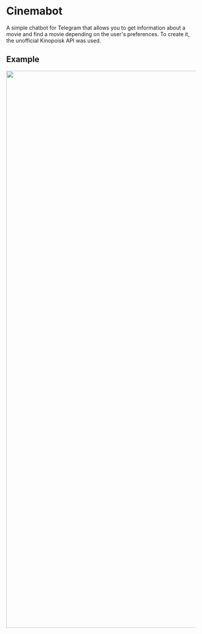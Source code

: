# Cinemabot
A simple chatbot for Telegram that allows you to get information about a movie and find a movie depending on the user's preferences. To create it, the unofficial Kinopoisk API was used.

## Example
<p align="center">
  <img width="1482" alt="telebot" src="https://github.com/level0rd/cinema_bot/assets/45522296/03dc0401-e38b-46e8-854c-8704e946c081.png">
</p>
